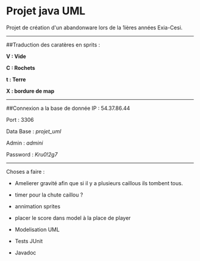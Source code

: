 # Projet java UML

Projet de création d'un abandonware lors de la 1ières années Exia-Cesi.


---
##Traduction des caratères en sprits : 

**V : Vide**

**C : Rochets**

**t : Terre**

**X : bordure de map**

---
##Connexion a la base de donnée
IP : 54.37.86.44

Port : 3306

Data Base : _projet_uml_

Admin : _admini_

Password : _Kru0!2g7_

---
Choses a faire :

- Amelierer gravité afin que si il y a plusieurs caillous ils tombent tous.
- timer pour la chute caillou ?
- annimation sprites
- placer le score dans model à la place de player

- Modelisation UML
- Tests JUnit
- Javadoc



